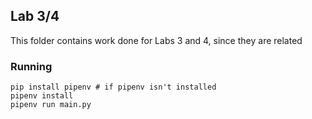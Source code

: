 ## Lab 3/4

This folder contains work done for Labs 3 and 4, since they are related

### Running

```
pip install pipenv # if pipenv isn't installed
pipenv install
pipenv run main.py
```